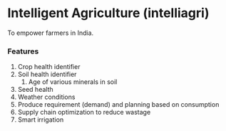 # Intelligent Agriculture (intelliagri)

To empower farmers in India.


### Features
1. Crop health identifier
2. Soil health identifier
    1. Age of various minerals in soil
3. Seed health
4. Weather conditions
5. Produce requirement (demand) and planning based on consumption
6. Supply chain optimization to reduce wastage
7. Smart irrigation